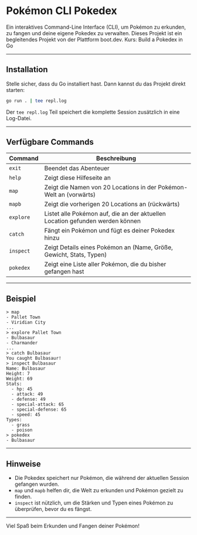 # Pokémon CLI Pokedex

Ein interaktives Command-Line Interface (CLI), um Pokémon zu erkunden, zu fangen und deine eigene Pokedex zu verwalten.
Dieses Projekt ist ein begleitendes Projekt von der Plattform boot.dev. Kurs: Build a Pokedex in Go

---

## Installation

Stelle sicher, dass du Go installiert hast. Dann kannst du das Projekt direkt starten:

```bash
go run . | tee repl.log
````

Der `tee repl.log` Teil speichert die komplette Session zusätzlich in eine Log-Datei.

---

## Verfügbare Commands

| Command   | Beschreibung                                                                  |
| --------- | ----------------------------------------------------------------------------- |
| `exit`    | Beendet das Abenteuer                                                         |
| `help`    | Zeigt diese Hilfeseite an                                                     |
| `map`     | Zeigt die Namen von 20 Locations in der Pokémon-Welt an (vorwärts)            |
| `mapb`    | Zeigt die vorherigen 20 Locations an (rückwärts)                              |
| `explore` | Listet alle Pokémon auf, die an der aktuellen Location gefunden werden können |
| `catch`   | Fängt ein Pokémon und fügt es deiner Pokedex hinzu                            |
| `inspect` | Zeigt Details eines Pokémon an (Name, Größe, Gewicht, Stats, Typen)           |
| `pokedex` | Zeigt eine Liste aller Pokémon, die du bisher gefangen hast                   |

---

## Beispiel

```text
> map
- Pallet Town
- Viridian City
...
> explore Pallet Town
- Bulbasaur
- Charmander
...
> catch Bulbasaur
You caught Bulbasaur!
> inspect Bulbasaur
Name: Bulbasaur
Height: 7
Weight: 69
Stats:
  - hp: 45
  - attack: 49
  - defense: 49
  - special-attack: 65
  - special-defense: 65
  - speed: 45
Types:
  - grass
  - poison
> pokedex
- Bulbasaur
```

---

## Hinweise

* Die Pokedex speichert nur Pokémon, die während der aktuellen Session gefangen wurden.
* `map` und `mapb` helfen dir, die Welt zu erkunden und Pokémon gezielt zu finden.
* `inspect` ist nützlich, um die Stärken und Typen eines Pokémon zu überprüfen, bevor du es fängst.

---

Viel Spaß beim Erkunden und Fangen deiner Pokémon!

